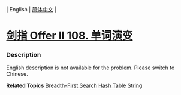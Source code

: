 | English | [简体中文](README.md) |

# [剑指 Offer II 108. 单词演变](https://leetcode.cn/problems/om3reC)
 ### Description
<p>English description is not available for the problem. Please switch to Chinese.</p>

**Related Topics**  [Breadth-First Search](https://leetcode.cn/tag/breadth-first-search) [Hash Table](https://leetcode.cn/tag/hash-table) [String](https://leetcode.cn/tag/string) 